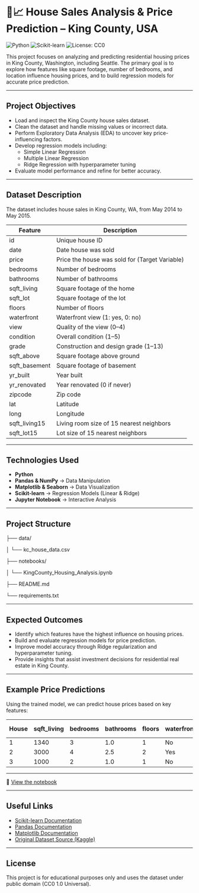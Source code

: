 # 🏡📈 House Sales Analysis & Price Prediction – King County, USA 
![Python](https://img.shields.io/badge/Python-3.9-blue)
![Scikit-learn](https://img.shields.io/badge/Scikit--Learn-Regression-green)
![License: CC0](https://img.shields.io/badge/license-CC0-lightgrey)

This project focuses on analyzing and predicting residential housing prices in King County, Washington, including Seattle. The primary goal is to explore how features like square footage, number of bedrooms, and location influence housing prices, and to build regression models for accurate price prediction.

---

##  Project Objectives

- Load and inspect the King County house sales dataset.
- Clean the dataset and handle missing values or incorrect data.
- Perform Exploratory Data Analysis (EDA) to uncover key price-influencing factors.
- Develop regression models including:
  - Simple Linear Regression
  - Multiple Linear Regression
  - Ridge Regression with hyperparameter tuning
- Evaluate model performance and refine for better accuracy.

---

##  Dataset Description

The dataset includes house sales in King County, WA, from May 2014 to May 2015.

| Feature            | Description                                        | 
|--------------------|----------------------------------------------------|
| id                 | Unique house ID                                    |
| date               | Date house was sold                                | 
| price              | Price the house was sold for (Target Variable)     | 
| bedrooms           | Number of bedrooms                                 | 
| bathrooms          | Number of bathrooms                                |
| sqft_living        | Square footage of the home                         |
| sqft_lot           | Square footage of the lot                          |
| floors             | Number of floors                                   | 
| waterfront         | Waterfront view (1: yes, 0: no)                    | 
| view               | Quality of the view (0–4)                          | 
| condition          | Overall condition (1–5)                            | 
| grade              | Construction and design grade (1–13)               | 
| sqft_above         | Square footage above ground                        |
| sqft_basement      | Square footage of basement                         | 
| yr_built           | Year built                                         |
| yr_renovated       | Year renovated (0 if never)                        |
| zipcode            | Zip code                                           | 
| lat                | Latitude                                           | 
| long               | Longitude                                          | 
| sqft_living15      | Living room size of 15 nearest neighbors           | 
| sqft_lot15         | Lot size of 15 nearest neighbors                   | 

---

##  Technologies Used

- **Python**
- **Pandas & NumPy** → Data Manipulation
- **Matplotlib & Seaborn** → Data Visualization
- **Scikit-learn** → Regression Models (Linear & Ridge)
- **Jupyter Notebook** → Interactive Analysis

---

##  Project Structure

├── data/

│ └── kc_house_data.csv

├── notebooks/

│ └── KingCounty_Housing_Analysis.ipynb

├── README.md

└── requirements.txt

---

##  Expected Outcomes

- Identify which features have the highest influence on housing prices.
- Build and evaluate regression models for price prediction.
- Improve model accuracy through Ridge regularization and hyperparameter tuning.
- Provide insights that assist investment decisions for residential real estate in King County.
---
##  Example Price Predictions

Using the trained model, we can predict house prices based on key features:

| House | sqft\_living | bedrooms | bathrooms | floors | waterfront | Predicted Price |
| ----- | ------------ | -------- | --------- | ------ | ---------- | --------------- |
| 1     | 1340         | 3        | 1.0       | 1      | No         | \$311,907.69    |
| 2     | 3000         | 4        | 2.5       | 2      | Yes        | \$1,890,630.86  |
| 3     | 1000         | 2        | 1.0       | 1      | No         | \$240,174.39    |
---

📒 [View the notebook](https://github.com/SuraSammour12/king-county-house-prices/blob/main/KingCounty_Housing_Analysis.ipynb)

---
##  Useful Links

- [Scikit-learn Documentation](https://scikit-learn.org/stable/)
- [Pandas Documentation](https://pandas.pydata.org/)
- [Matplotlib Documentation](https://matplotlib.org/)
- [Original Dataset Source (Kaggle)](https://www.kaggle.com/datasets/harlfoxem/housesalesprediction)
---

##  License

This project is for educational purposes only and uses the dataset under public domain (CC0 1.0 Universal).


